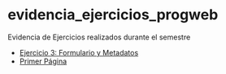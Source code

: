 # evidencia_ejercicios_progweb
Evidencia de Ejercicios realizados durante el semestre

- [Ejercicio 3: Formulario y Metadatos](/ejercicio3_Formularios_Metadatos/Ejercicio3.html)
- [Primer Página](/primer_pagina/index.html)

